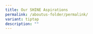 ```yaml
---
title: Our SHINE Aspirations
permalink: /aboutus-folder/permalink/
variant: tiptap
description: ""
---
```

